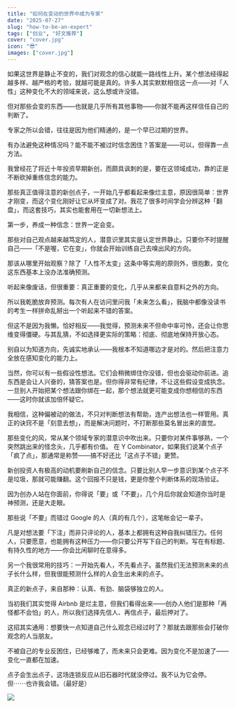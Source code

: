 ```yaml
---
title: "如何在变动的世界中成为专家"
date: "2025-07-27"
slug: "how-to-be-an-expert"
tags: ["创业", "好文推荐"]
cover: "cover.jpg"
icon: "😎"
images: ["cover.jpg"]
---
```

如果这世界是静止不变的，我们对观念的信心就能一路线性上升。某个想法经得起越多样、越严格的考验，就越可能是真的。许多人其实默默相信这一点——对「人性」这种变化不大的领域来说，这么想或许没错。



但对那些会变的东西——也就是几乎所有其他事物——你就不能再这样信任自己的判断了。



专家之所以会错，往往是因为他们精通的，是一个早已过期的世界。



有办法避免这种情况吗？能不能不被过时信念困住？答案是——可以，但得靠一点方法。



我曾经花了将近十年投资早期新创，而颇具讽刺的是，要在这领域成功，靠的正是不断砍掉重练信念的能力。



那些真正值得注意的新创点子，一开始几乎都看起来像烂主意，原因很简单：世界才刚变，而这个变化刚好让它从坏变成了对。我花了很多时间学会分辨这种「翻盘」，而这套技巧，其实也能套用在一切新想法上。



第一步，养成一种信念：世界一定会变。



那些对自己观点越来越笃定的人，潜意识里其实是认定世界静止。只要你不时提醒自己——「不是喔，它在变」，你就会开始训练自己去嗅出风的方向。



那该从哪里开始观察？除了「人性不太变」这条中等实用的原则外，很抱歉，变化这东西基本上没办法准确预测。



听起来像废话，但很重要：真正重要的变化，几乎从来都来自意料之外的方向。



所以我乾脆放弃预测。每次有人在访问里问我「未来怎么看」，我脑中都像没读书的考生一样拼命乱掰出一个听起来不错的答案。



但这不是因为我懒。恰好相反——我觉得，预测未来不但命中率可怜，还会让你思维变得僵硬。与其乱猜，不如选择更实际的策略：彻底、彻底地保持开放心态。



别自以为知道方向，先诚实地承认——我根本不知道哪边才是对的。然后把注意力全放在感知变化的能力上。



当然，你可以有一些假设性想法。它们会稍微绑住你没错，但也会驱动你前进。追东西是会让人兴奋的，猜答案也是。但你得非常有纪律，不让这些假设变成执念。
一旦别人开始把某个想法跟你绑在一起，那个想法就更可能变成你想相信的东西——这时你就该加倍怀疑它。



我相信，这种偏被动的做法，不只对判断想法有帮助，连产出想法也一样管用。真正的诀窍不是「刻意去想」，而是解决问题时，不打断那些莫名冒出来的直觉。



那些变化的风，常从某个领域专家的潜意识中吹出来。只要你对某件事够熟，一个突然跳出来的怪念头，几乎都有价值。
在 Y Combinator，如果我们说某个点子「疯了点」，那通常是称赞——搞不好还比「这点子不错」更赞。



新创投资人有极高的动机要刷新自己的信念。只要比别人早一步意识到某个点子不是垃圾，那就可能赚翻。这个回报不只是钱，更是你整个判断体系的现场验证。



因为创办人站在你面前，你得说「要」或「不要」，几个月后你就会知道你当时是神预测，还是大走眼。



那些说「不要」而错过 Google 的人（真的有几个），这笔帐会记一辈子。



凡是对想法要「下注」而非只评论的人，基本上都拥有这种自我纠错压力。任何人，只要愿意，也能拥有这种压力——你只要公开写下自己的判断。写在有标题、有持久性的地方——你会比闲聊时在意得多。



另一个我很常用的技巧：一开始先看人，不先看点子。虽然我们无法预测未来的点子长什么样，但我很能预测什么样的人会生出未来的点子。



真正的新点子，来自那种：认真、有劲、脑袋够独立的人。



当初我们其实觉得 Airbnb 是烂主意，但我们看得出来——创办人他们是那种「再怪都不会怕」的人，所以我们选择先信人、再信点子，最后押对了。



这招其实通用：想要快一点知道自己什么观念已经过时了？那就去跟那些会打破你观念的人当朋友。



不被自己的专业反困住，已经够难了，而未来只会更难。因为变化不是加速了——变化一直都在加速。



点子会生出点子，这场连锁反应从旧石器时代就没停过。我不认为它会停。
但⋯⋯也许我会错。（最好是）




![](https://prod-files-secure.s3.us-west-2.amazonaws.com/112d0858-5090-4d34-a606-b75eb8d65fd2/46476355-9cf3-4e99-9b7a-3531bc426380/1000202064.png?X-Amz-Algorithm=AWS4-HMAC-SHA256&X-Amz-Content-Sha256=UNSIGNED-PAYLOAD&X-Amz-Credential=ASIAZI2LB466X2FEA74U%2F20250823%2Fus-west-2%2Fs3%2Faws4_request&X-Amz-Date=20250823T051216Z&X-Amz-Expires=3600&X-Amz-Security-Token=IQoJb3JpZ2luX2VjEM3%2F%2F%2F%2F%2F%2F%2F%2F%2F%2FwEaCXVzLXdlc3QtMiJGMEQCIDe8G%2BJ%2Fh1RfieO1Kg3JHyiWTGgCOn%2FlsCeJyI1sc0ReAiAJR%2FjFgeTrF%2BHTGyU7emghzAmW%2FmpeFMPprswHV%2BmNTyr%2FAwgmEAAaDDYzNzQyMzE4MzgwNSIMW2v%2BcFip%2B9TlwJ12KtwDPlN0nHOUZWdQlt%2BnB9i8eTh6KKLVzgDLP1U2pswILthxFmVSN1BgO3qriFwF9Iyd1qcqOAUe7w39eRTFp7mC3xOa4Di%2F%2B%2By0cbmT%2BM%2Fr0I80EBInZn0W4GWnkB%2FXXbeJHpGcNIUMqYO27pQC%2FUsJ1ZYM3U58b0%2BrXt6S7fsiFfcztVXIvbkxbVm9m%2FIsm9lbjrHKicqPC0OwfZ01%2FCwJr3V0avRjC2NPa0Qn%2B61ev3gX2V1cWx6TwsKK6jJe6FnnpY85CsxnjU1RDHdtli2jhTJwBPJwM7%2Flav0GxuBz6eAjda6ZDUj1zqtZ3f%2BnEKfc91hyBveMht6KNoO%2FJSBxOC37bHcfJ0V2nTITge%2BlSqQyAJzR7FkuGWPQVjIB7PZ%2FqJBTQ%2FdjLBYz%2B%2BzyIYi1%2Bv1Xn8zG0A7%2Fynalb938Pd74et6rGyU49clPIJpVP23yYHM9lT9jJEcCMgmoPAMC4EK0nfrHoE0dMfYBD51uyayadkU2v%2Bo6GoYGN7KqwdYIor5QTR4lKgyDsdxi97G8wy3VtS2AVv2XbMSXbuXSh0j%2FZayEd2SaxwVOQig6BL6JYZc50t3pmm7AWqR7eAVosIY79ewiCmzDK%2FtNeKmciV1asM%2FYxdZZvDCCNSIwvo2lxQY6pgGIZpfZRwNjIbIQBxeaVzlY%2BoRn5KA9McdnhAFy%2F4joeMDj3RJFl69AgmztgL73D3fzZnTFMn%2FBbMqVr2%2FZgZ7Ocp%2FNdaBstyKjI0LYM5GcyXgsbA%2FHlnT1SL35qaVCj%2Bx9CdcDBtyE5v6MkaqlTjccYOI%2FnxSqUynFhk0VsLifmTkN8VoI9X681y7A342sCiD6pv45XzWyNatu0bPszm2EDJWPzD2i&X-Amz-Signature=fa7071dde7fb4d592a9783bd54798df4d60071e40956a06bcfef79b261076bbf&X-Amz-SignedHeaders=host&x-amz-checksum-mode=ENABLED&x-id=GetObject)

